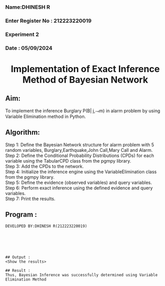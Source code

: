 <H3> Name:DHINESH R</H3>
<H3>Enter Register No : 212223220019</H3>
<H3>Experiment 2</H3>
<H3>Date : 05/09/2024</H3>
<h1 align =center>Implementation of Exact Inference Method of Bayesian Network</h1>

## Aim:
To implement the inference Burglary P(B| j,⥗m) in alarm problem by using Variable Elimination method in Python.

## Algorithm:

Step 1: Define the Bayesian Network structure for alarm problem with 5 random variables, Burglary,Earthquake,John Call,Mary Call and Alarm.<br>
Step 2: Define the Conditional Probability Distributions (CPDs) for each variable using the TabularCPD class from the pgmpy library.<br>
Step 3: Add the CPDs to the network.<br>
Step 4: Initialize the inference engine using the VariableElimination class from the pgmpy library.<br>
Step 5: Define the evidence (observed variables) and query variables.<br>
Step 6: Perform exact inference using the defined evidence and query variables.<br>
Step 7: Print the results.<br>

## Program :
```
DEVELOPED BY:DHINESH R(212223220019)
```

```





## Output :
<Show the results>

## Result :
Thus, Bayesian Inference was successfully determined using Variable Elimination Method

